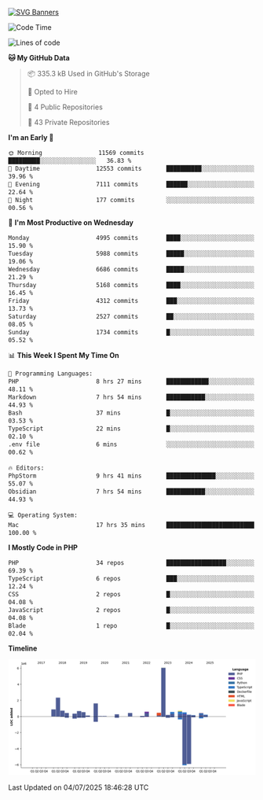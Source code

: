 [![SVG Banners](https://svg-banners.vercel.app/api?type=glitch&text1=Gere_Lajos%F0%9F%92%BB&width=800&height=400)](https://github.com/Akshay090/svg-banners)

<!--START_SECTION:waka-->
![Code Time](http://img.shields.io/badge/Code%20Time-2%2C648%20hrs%2020%20mins-blue)

![Lines of code](https://img.shields.io/badge/From%20Hello%20World%20I%27ve%20Written-18.4%20million%20lines%20of%20code-blue)

**🐱 My GitHub Data** 

> 📦 335.3 kB Used in GitHub's Storage 
 > 
> 💼 Opted to Hire
 > 
> 📜 4 Public Repositories 
 > 
> 🔑 43 Private Repositories 
 > 
**I'm an Early 🐤** 

```text
🌞 Morning                11569 commits       █████████░░░░░░░░░░░░░░░░   36.83 % 
🌆 Daytime                12553 commits       ██████████░░░░░░░░░░░░░░░   39.96 % 
🌃 Evening                7111 commits        ██████░░░░░░░░░░░░░░░░░░░   22.64 % 
🌙 Night                  177 commits         ░░░░░░░░░░░░░░░░░░░░░░░░░   00.56 % 
```
📅 **I'm Most Productive on Wednesday** 

```text
Monday                   4995 commits        ████░░░░░░░░░░░░░░░░░░░░░   15.90 % 
Tuesday                  5988 commits        █████░░░░░░░░░░░░░░░░░░░░   19.06 % 
Wednesday                6686 commits        █████░░░░░░░░░░░░░░░░░░░░   21.29 % 
Thursday                 5168 commits        ████░░░░░░░░░░░░░░░░░░░░░   16.45 % 
Friday                   4312 commits        ███░░░░░░░░░░░░░░░░░░░░░░   13.73 % 
Saturday                 2527 commits        ██░░░░░░░░░░░░░░░░░░░░░░░   08.05 % 
Sunday                   1734 commits        █░░░░░░░░░░░░░░░░░░░░░░░░   05.52 % 
```


📊 **This Week I Spent My Time On** 

```text
💬 Programming Languages: 
PHP                      8 hrs 27 mins       ████████████░░░░░░░░░░░░░   48.11 % 
Markdown                 7 hrs 54 mins       ███████████░░░░░░░░░░░░░░   44.93 % 
Bash                     37 mins             █░░░░░░░░░░░░░░░░░░░░░░░░   03.53 % 
TypeScript               22 mins             █░░░░░░░░░░░░░░░░░░░░░░░░   02.10 % 
.env file                6 mins              ░░░░░░░░░░░░░░░░░░░░░░░░░   00.62 % 

🔥 Editors: 
PhpStorm                 9 hrs 41 mins       ██████████████░░░░░░░░░░░   55.07 % 
Obsidian                 7 hrs 54 mins       ███████████░░░░░░░░░░░░░░   44.93 % 

💻 Operating System: 
Mac                      17 hrs 35 mins      █████████████████████████   100.00 % 
```

**I Mostly Code in PHP** 

```text
PHP                      34 repos            █████████████████░░░░░░░░   69.39 % 
TypeScript               6 repos             ███░░░░░░░░░░░░░░░░░░░░░░   12.24 % 
CSS                      2 repos             █░░░░░░░░░░░░░░░░░░░░░░░░   04.08 % 
JavaScript               2 repos             █░░░░░░░░░░░░░░░░░░░░░░░░   04.08 % 
Blade                    1 repo              █░░░░░░░░░░░░░░░░░░░░░░░░   02.04 % 
```



**Timeline**

![Lines of Code chart](https://raw.githubusercontent.com/gere-lajos/gere-lajos/main/assets/bar_graph.png)


 Last Updated on 04/07/2025 18:46:28 UTC
<!--END_SECTION:waka-->
